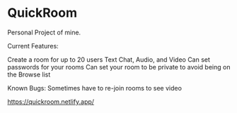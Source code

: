 # QuickRoom

Personal Project of mine.


Current Features:

Create a room for up to 20 users
Text Chat, Audio, and Video
Can set passwords for your rooms
Can set your room to be private to avoid being on the Browse list

Known Bugs: 
Sometimes have to re-join rooms to see video

https://quickroom.netlify.app/
